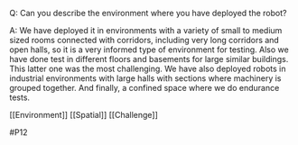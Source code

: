 Q: Can you describe the environment where you have deployed the robot?

A: We have deployed it in environments with a variety of small to medium sized rooms connected with corridors, including very long corridors and open halls, so it is a very informed type of environment for testing. Also we have done test in different floors and basements for large similar buildings. This latter one was the most challenging. We have also deployed robots in industrial environments with large halls with sections where machinery is grouped together. And finally, a confined space where we do endurance tests.

[[Environment]]
[[Spatial]]
[[Challenge]]

#P12 